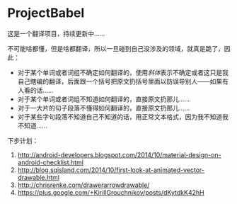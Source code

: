 ProjectBabel
============

这是一个翻译项目，持续更新中……

不可能啥都懂，但是啥都翻译，所以一旦碰到自己没涉及的领域，就真是跪了，因此：

- 对于某个单词或者词组不确定如何翻译的，使用*斜体*表示不确定或者这只是我自己瞎编的翻译，后面跟一个括号把原文扔括号里面以防误导别人——如果有人看的话……
- 对于某个单词或者词组不知道如何翻译的，直接原文扔那儿……
- 对于一大片的句子段落不懂得如何翻译的，直接原文扔那儿……
- 对于某些字句段落不知道自己不知道的话，用正常文本格式，因为我不知道我不知道……

下步计划：

1. http://android-developers.blogspot.com/2014/10/material-design-on-android-checklist.html
4. http://blog.sqisland.com/2014/10/first-look-at-animated-vector-drawable.html
5. http://chrisrenke.com/drawerarrowdrawable/
7. https://plus.google.com/+KirillGrouchnikov/posts/dKytdkK42hH

